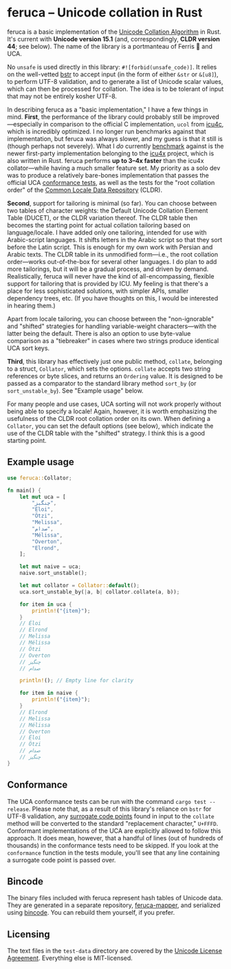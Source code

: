 # feruca – Unicode collation in Rust

feruca is a basic implementation of the
[Unicode Collation Algorithm](https://unicode.org/reports/tr10/) in Rust. It's
current with **Unicode version 15.1** (and, correspondingly, **CLDR version
44**; see below). The name of the library is a portmanteau of Ferris 🦀 and UCA.

No `unsafe` is used directly in this library: `#![forbid(unsafe_code)]`. It
relies on the well-vetted [bstr](https://github.com/BurntSushi/bstr) to accept
input (in the form of either `&str` or `&[u8]`), to perform UTF-8 validation,
and to generate a list of Unicode scalar values, which can then be processed for
collation. The idea is to be tolerant of input that may not be entirely kosher
UTF-8.

In describing feruca as a "basic implementation," I have a few things in mind.
**First**, the performance of the library could probably still be
improved—especially in comparison to the official C implementation, `ucol` from
[icu4c](https://github.com/unicode-org/icu), which is incredibly optimized. I no
longer run benchmarks against that implementation, but feruca was always slower,
and my guess is that it still is (though perhaps not severely). What I _do_
currently [benchmark](https://github.com/theodore-s-beers/feruca-benchmarks)
against is the newer first-party implementation belonging to the
[icu4x](https://github.com/unicode-org/icu4x) project, which is also written in
Rust. feruca performs **up to 3–4x faster** than the icu4x collator—while having
a much smaller feature set. My priority as a solo dev was to produce a
relatively bare-bones implementation that passes the official UCA
[conformance tests](https://www.unicode.org/Public/UCA/latest/CollationTest.html),
as well as the tests for the "root collation order" of the
[Common Locale Data Repository](https://github.com/unicode-org/cldr) (CLDR).

**Second**, support for tailoring is minimal (so far). You can choose between
two tables of character weights: the Default Unicode Collation Element Table
(DUCET), or the CLDR variation thereof. The CLDR table then becomes the starting
point for actual collation tailoring based on language/locale. I have added only
one tailoring, intended for use with Arabic-script languages. It shifts letters
in the Arabic script so that they sort before the Latin script. This is enough
for my own work with Persian and Arabic texts. The CLDR table in its unmodified
form—i.e., the root collation order—works out-of-the-box for several other
languages. I do plan to add more tailorings, but it will be a gradual process,
and driven by demand. Realistically, feruca will never have the kind of
all-encompassing, flexible support for tailoring that is provided by ICU. My
feeling is that there's a place for less sophisticated solutions, with simpler
APIs, smaller dependency trees, etc. (If you have thoughts on this, I would be
interested in hearing them.)

Apart from locale tailoring, you can choose between the "non-ignorable" and
"shifted" strategies for handling variable-weight characters—with the latter
being the default. There is also an option to use byte-value comparison as a
"tiebreaker" in cases where two strings produce identical UCA sort keys.

**Third**, this library has effectively just one public method, `collate`,
belonging to a struct, `Collator`, which sets the options. `collate` accepts two
string references or byte slices, and returns an `Ordering` value. It is
designed to be passed as a comparator to the standard library method `sort_by`
(or `sort_unstable_by`). See "Example usage" below.

For many people and use cases, UCA sorting will not work properly without being
able to specify a locale! Again, however, it is worth emphasizing the usefulness
of the CLDR root collation order on its own. When defining a `Collator`, you can
set the default options (see below), which indicate the use of the CLDR table
with the "shifted" strategy. I think this is a good starting point.

## Example usage

```rust
use feruca::Collator;

fn main() {
    let mut uca = [
        "چنگیز",
        "Éloi",
        "Ötzi",
        "Melissa",
        "صدام",
        "Mélissa",
        "Overton",
        "Elrond",
    ];

    let mut naive = uca;
    naive.sort_unstable();

    let mut collator = Collator::default();
    uca.sort_unstable_by(|a, b| collator.collate(a, b));

    for item in uca {
        println!("{item}");
    }
    // Éloi
    // Elrond
    // Melissa
    // Mélissa
    // Ötzi
    // Overton
    // چنگیز
    // صدام

    println!(); // Empty line for clarity

    for item in naive {
        println!("{item}");
    }
    // Elrond
    // Melissa
    // Mélissa
    // Overton
    // Éloi
    // Ötzi
    // صدام
    // چنگیز
}
```

## Conformance

The UCA conformance tests can be run with the command `cargo test --release`.
Please note that, as a result of this library's reliance on `bstr` for UTF-8
validation, any
[surrogate code points](https://en.wikipedia.org/wiki/Universal_Character_Set_characters#Surrogates)
found in input to the `collate` method will be converted to the standard
"replacement character," `U+FFFD`. Conformant implementations of the UCA are
explicitly allowed to follow this approach. It does mean, however, that a
handful of lines (out of hundreds of thousands) in the conformance tests need to
be skipped. If you look at the `conformance` function in the tests module,
you'll see that any line containing a surrogate code point is passed over.

## Bincode

The binary files included with feruca represent hash tables of Unicode data.
They are generated in a separate repository,
[feruca-mapper](https://github.com/theodore-s-beers/feruca-mapper), and
serialized using [bincode](https://docs.rs/bincode/). You can rebuild them
yourself, if you prefer.

## Licensing

The text files in the `test-data` directory are covered by the
[Unicode License Agreement](https://www.unicode.org/license.txt). Everything
else is MIT-licensed.
